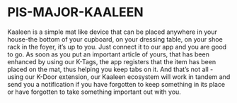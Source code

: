 # PIS-MAJOR-KAALEEN
Kaaleen is a simple mat like device that can be placed anywhere in your house-the bottom of your cupboard, on your dressing table, on your shoe rack in the foyer, it’s up to you. Just connect it to our app and you are good to go. As soon as you put an important article of yours, that has been enhanced by using our K-Tags, the app registers that the item has been placed on the mat, thus helping you keep tabs on it. And that’s not all - using our K-Door extension, our Kaaleen ecosystem will work in tandem and send you a notification if you have forgotten to keep something in its place or have forgotten to take something important out with you.
